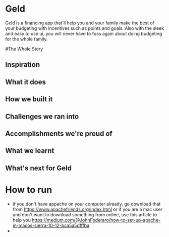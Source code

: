 # Geld

Geld is a financing app that'll help you and your family make the best of your budgeting with incentives such as points and goals. Also with the sleek and easy to use ui, you will never have to fuss again about doing budgeting for the whole family.

#The Whole Story

## Inspiration



## What it does


## How we built it


## Challenges we ran into


## Accomplishments we're proud of


## What we learnt


## What's next for Geld



# How to run
- if you don't have appache on your computer already, go download that from https://www.apachefriends.org/index.html or if you are a mac user and don't want to download something from online, use this article to help you https://medium.com/@JohnFoderaro/how-to-set-up-apache-in-macos-sierra-10-12-bca5a5dfffba
- 
